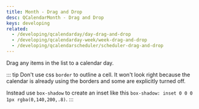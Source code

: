 ```yaml
---
title: Month - Drag and Drop
desc: QCalendarMonth - Drag and Drop
keys: developing
related:
  - /developing/qcalendarday/day-drag-and-drop
  - /developing/qcalendarday-week/week-drag-and-drop
  - /developing/qcalendarscheduler/scheduler-drag-and-drop
---
```

Drag any items in the list to a calendar day.

::: tip
Don't use css `border` to outline a cell. It won't look right because the calendar is already using the borders and some are explicitly turned off.

Instead use `box-shadow` to create an inset like this `box-shadow: inset 0 0 0 1px rgba(0,140,200,.8)`.
:::

<example-viewer
  title="Drag and Drop"
  file="MonthDragAndDrop"
  codepen-title="QCalendarMonth"
/>
